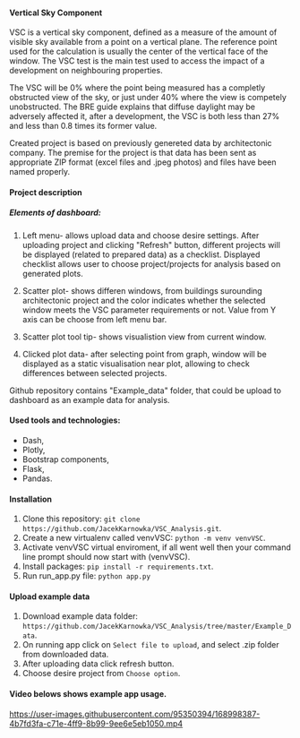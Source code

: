 #### Vertical Sky Component
VSC is a vertical sky component, defined as a measure of the amount of visible sky available from a point on a vertical plane. The reference point used for the calculation is usually the center of the vertical face of the window. The VSC test is the main test used to access the impact of a development on neighbouring properties. 

The VSC will be 0% where the point being measured has a completly obstructed view of the sky, or just under 40% where the view is competely unobstructed. 
The BRE guide explains that diffuse daylight may be adversely affected it, after a development, the VSC is both less than 27% and less than 0.8 times its former value.

Created project is based on previously genereted data by architectonic company. The premise for the project is that data has been sent as appropriate ZIP format (excel files and .jpeg photos) and files have been named properly.

#### Project description

##### Elements of dashboard:
1. Left menu- allows upload data and choose desire settings. After uploading project and clicking "Refresh" button, different projects will be displayed (related to prepared data) as a checklist. Displayed checklist allows user to choose project/projects for analysis based on generated plots.

2. Scatter plot- shows differen windows, from buildings surounding architectonic project and the color indicates whether the selected window meets the VSC parameter requirements or not. Value from Y axis can be choose from left menu bar.

3. Scatter plot tool tip- shows visualistion view from current window.

4. Clicked plot data- after selecting point from graph, window will be displayed as a static visualisation near plot, allowing to check differences between selected projects.

Github repository contains "Example_data" folder, that could be upload to dashboard as an example data for analysis.

#### Used tools and technologies:
- Dash,
- Plotly,
- Bootstrap components,
- Flask,
- Pandas.

#### Installation
1. Clone this repository: `git clone https://github.com/JacekKarnowka/VSC_Analysis.git`.
2. Create a new virtualenv called venvVSC: `python -m venv venvVSC`.
3. Activate venvVSC virtual enviroment, if all went well then your command line prompt should now start with (venvVSC).
4. Install packages: `pip install -r requirements.txt`.
5. Run run_app.py file: `python app.py`

#### Upload example data
1. Download example data folder: `https://github.com/JacekKarnowka/VSC_Analysis/tree/master/Example_Data`.
2. On running app click on `Select file to upload`, and select .zip folder from downloaded data.
3. After uploading data click refresh button.
4. Choose desire project from `Choose option`.

#### Video belows shows example app usage.

https://user-images.githubusercontent.com/95350394/168998387-4b7fd3fa-c71e-4ff9-8b99-9ee6e5eb1050.mp4

